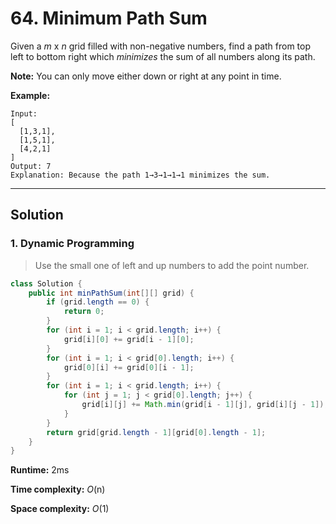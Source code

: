 # 64. Minimum Path Sum

Given a *m* x *n* grid filled with non-negative numbers, find a path from top left to bottom right which *minimizes* the sum of all numbers along its path.

**Note:** You can only move either down or right at any point in time.

**Example:**

```
Input:
[
  [1,3,1],
  [1,5,1],
  [4,2,1]
]
Output: 7
Explanation: Because the path 1→3→1→1→1 minimizes the sum.
```

---

## Solution

### 1. Dynamic Programming

> Use the small one  of left and up numbers to add the point number.

```java
class Solution {
    public int minPathSum(int[][] grid) {
        if (grid.length == 0) {
            return 0;
        }
        for (int i = 1; i < grid.length; i++) {
            grid[i][0] += grid[i - 1][0];
        }
        for (int i = 1; i < grid[0].length; i++) {
            grid[0][i] += grid[0][i - 1];
        }
        for (int i = 1; i < grid.length; i++) {
            for (int j = 1; j < grid[0].length; j++) {
                grid[i][j] += Math.min(grid[i - 1][j], grid[i][j - 1]);
            }
        }
        return grid[grid.length - 1][grid[0].length - 1];
    }
}
```

**Runtime:** 2ms

**Time complexity:** *O*(n)

**Space complexity:** *O*(1)